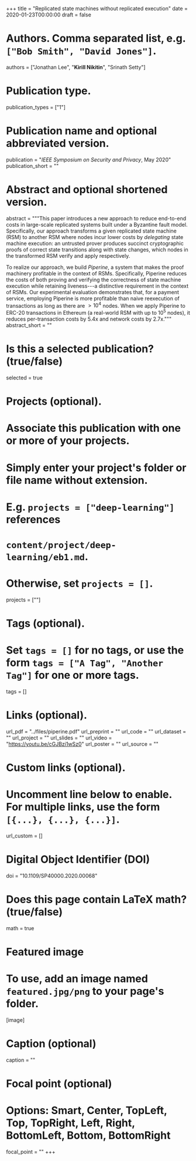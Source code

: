+++
title = "Replicated state machines without replicated execution"
date = 2020-01-23T00:00:00
draft = false

# Authors. Comma separated list, e.g. `["Bob Smith", "David Jones"]`.
authors = ["Jonathan Lee", "**Kirill Nikitin**", "Srinath Setty"]

# Publication type.
publication_types = ["1"]

# Publication name and optional abbreviated version.
publication = "*IEEE Symposium on Security and Privacy*, May 2020"
publication_short = ""

# Abstract and optional shortened version.
abstract = """This paper introduces a new approach to reduce end-to-end costs in large-scale replicated systems built 
under a Byzantine fault model. Specifically, our approach transforms a given replicated state machine (RSM) 
to another RSM where nodes incur lower costs by _delegating_ state machine execution: an untrusted prover 
produces succinct cryptographic proofs of correct state transitions along with state changes, which nodes in 
the transformed RSM verify and apply respectively.

To realize our approach, we build _Piperine_, a system that makes the proof machinery profitable in the context 
of RSMs. Specifically, Piperine reduces the costs of both proving and verifying the correctness of state machine execution 
while retaining liveness---a distinctive requirement in the context of RSMs. Our experimental evaluation demonstrates that, 
for a payment service, employing Piperine is more profitable than naive reexecution of transactions as long as 
there are $> 10^4$ nodes. When we apply Piperine to ERC-20 transactions in Ethereum (a real-world RSM with up to $10^5$ 
nodes), it reduces per-transaction costs by 5.4x and network costs by 2.7x."""
abstract_short = ""

# Is this a selected publication? (true/false)
selected = true

# Projects (optional).
#   Associate this publication with one or more of your projects.
#   Simply enter your project's folder or file name without extension.
#   E.g. `projects = ["deep-learning"]` references 
#   `content/project/deep-learning/eb1.md`.
#   Otherwise, set `projects = []`.
projects = [""]

# Tags (optional).
#   Set `tags = []` for no tags, or use the form `tags = ["A Tag", "Another Tag"]` for one or more tags.
tags = []

# Links (optional).
url_pdf = "../files/piperine.pdf"
url_preprint = ""
url_code = ""
url_dataset = ""
url_project = ""
url_slides = ""
url_video = "https://youtu.be/cGJBzi1wSz0"
url_poster = ""
url_source = ""

# Custom links (optional).
#   Uncomment line below to enable. For multiple links, use the form `[{...}, {...}, {...}]`.
url_custom = []

# Digital Object Identifier (DOI)
doi = "10.1109/SP40000.2020.00068"

# Does this page contain LaTeX math? (true/false)
math = true

# Featured image
# To use, add an image named `featured.jpg/png` to your page's folder. 
[image]
  # Caption (optional)
  caption = ""

  # Focal point (optional)
  # Options: Smart, Center, TopLeft, Top, TopRight, Left, Right, BottomLeft, Bottom, BottomRight
  focal_point = ""
+++